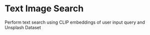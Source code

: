 # Text Image Search

Perform text search using CLIP embeddings of user input query and Unsplash Dataset
